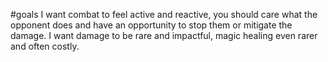 #goals
I want combat to feel active and reactive, you should care what the opponent does and have an opportunity to stop them or mitigate the damage. I want damage to be rare and impactful, magic healing even rarer and often costly.